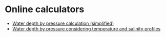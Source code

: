 # Online calculators
* [Water depth by pressure calculation (simplified)](https://github.com/AlekUnderwater/alekunderwater.github.io/blob/master/wpc.html)
* [Water depth by pressure considering temperature and salinity profiles](https://github.com/AlekUnderwater/alekunderwater.github.io/blob/master/wpc_tsprofile.html)
